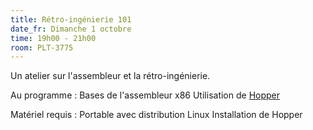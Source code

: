 ```yaml
---
title: Rétro-ingénierie 101
date_fr: Dimanche 1 octobre
time: 19h00 - 21h00
room: PLT-3775
---
```


Un atelier sur l'assembleur et la rétro-ingénierie.

Au programme :
    Bases de l'assembleur x86
    Utilisation de [Hopper](https://www.hopperapp.com/)

Matériel requis :
    Portable avec distribution Linux
    Installation de Hopper
